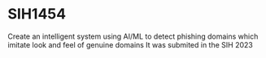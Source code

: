 # SIH1454
Create an intelligent system using AI/ML to detect phishing domains which imitate look and feel of genuine domains
It was submited in the SIH 2023
